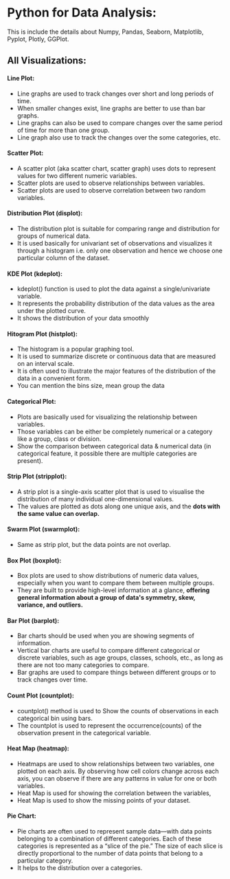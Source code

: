 # Python for Data Analysis:
This is include the details about Numpy, Pandas, Seaborn, Matplotlib, Pyplot, Plotly, GGPlot. <br>



## All Visualizations:
#### Line Plot:
* Line graphs are used to track changes over short and long periods of time. 
* When smaller changes exist, line graphs are better to use than bar graphs. 
* Line graphs can also be used to compare changes over the same period of time for more than one group.
* Line graph also use to track the changes over the some categories, etc.


#### Scatter Plot:
* A scatter plot (aka scatter chart, scatter graph) uses dots to represent values for two different numeric variables. 
* Scatter plots are used to observe relationships between variables.
* Scatter plots are used to observe correlation between two random variables.


#### Distribution Plot (displot):
* The distribution plot is suitable for comparing range and distribution for groups of numerical data. 
* It is used basically for univariant set of observations and visualizes it through a histogram i.e. only one observation and hence we choose one particular column of the dataset.


#### KDE Plot (kdeplot):
* kdeplot() function is used to plot the data against a single/univariate variable. 
* It represents the probability distribution of the data values as the area under the plotted curve.
* It shows the distribution of your data smoothly


#### Hitogram Plot (histplot):
* The histogram is a popular graphing tool. 
* It is used to summarize discrete or continuous data that are measured on an interval scale. 
* It is often used to illustrate the major features of the distribution of the data in a convenient form.
* You can mention the bins size, mean group the data


#### Categorical Plot:
* Plots are basically used for visualizing the relationship between variables. 
* Those variables can be either be completely numerical or a category like a group, class or division.
* Show the comparison between categorical data & numerical data (in categorical feature, it possible there are multiple categories are present).


#### Strip Plot (stripplot):
* A strip plot is a single-axis scatter plot that is used to visualise the distribution of many individual one-dimensional values. 
* The values are plotted as dots along one unique axis, and the **dots with the same value can overlap.**


#### Swarm Plot (swarmplot):
* Same as strip plot, but the data points are not overlap.


#### Box Plot (boxplot):
* Box plots are used to show distributions of numeric data values, especially when you want to compare them between multiple groups. 
* They are built to provide high-level information at a glance, **offering general information about a group of data's symmetry, skew, variance, and outliers.**


#### Bar Plot (barplot):
* Bar charts should be used when you are showing segments of information. 
* Vertical bar charts are useful to compare different categorical or discrete variables, such as age groups, classes, schools, etc., as long as there are not too many categories to compare.
* Bar graphs are used to compare things between different groups or to track changes over time.


#### Count Plot (countplot):
* countplot() method is used to Show the counts of observations in each categorical bin using bars.
* The countplot is used to represent the occurrence(counts) of the observation present in the categorical variable.


#### Heat Map (heatmap):
* Heatmaps are used to show relationships between two variables, one plotted on each axis. By observing how cell colors change across each axis, you can observe if there are any patterns in value for one or both variables.
* Heat Map is used for showing the correlation between the variables,
* Heat Map is used to show the missing points of your dataset.


#### Pie Chart:
* Pie charts are often used to represent sample data—with data points belonging to a combination of different categories. Each of these categories is represented as a “slice of the pie.” The size of each slice is directly proportional to the number of data points that belong to a particular category.
* It helps to the distribution over a categories.








